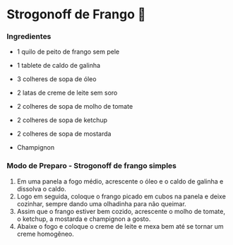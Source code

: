# Strogonoff de Frango :chicken:

### Ingredientes

- 1 quilo de peito de frango sem pele

- 1 tablete de caldo de galinha

- 3 colheres de sopa de óleo

- 2 latas de creme de leite sem soro
- 2 colheres de sopa de molho de tomate
- 2 colheres de sopa de ketchup
- 2 colheres de sopa de mostarda
- Champignon

### Modo de Preparo - Strogonoff de frango simples

1. Em uma panela a fogo médio, acrescente o óleo e o caldo de galinha e dissolva o caldo.
2. Logo em seguida, coloque o frango picado em cubos na panela e deixe cozinhar, sempre dando uma olhadinha para não queimar.
3. Assim que o frango estiver bem cozido, acrescente o molho de tomate, o ketchup, a mostarda e champignon a gosto.
4. Abaixe o fogo e coloque o creme de leite e mexa bem até se tornar um creme homogêneo.